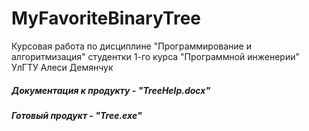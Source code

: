 # MyFavoriteBinaryTree
Курсовая работа по дисциплине "Программирование и алгоритмизация" студентки 1-го курса "Программной инженерии" УлГТУ Алеси Демянчук
<h5> Документация к продукту  - "TreeHelp.docx" </h5>
<h5> Готовый продукт - "Tree.exe" <h5>
